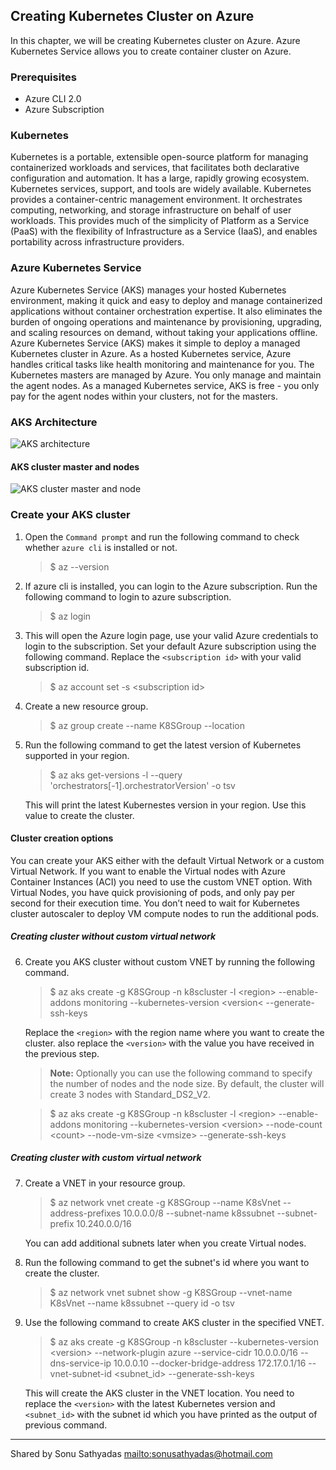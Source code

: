 ## Creating Kubernetes Cluster on Azure
In this chapter, we will be creating Kubernetes cluster on Azure. Azure Kubernetes Service allows you to create container cluster on Azure. 
### Prerequisites
* Azure CLI 2.0
* Azure Subscription
  
### Kubernetes
Kubernetes is a portable, extensible open-source platform for managing containerized workloads and services, that facilitates both declarative configuration and automation. It has a large, rapidly growing ecosystem. Kubernetes services, support, and tools are widely available.
Kubernetes provides a container-centric management environment. It orchestrates computing, networking, and storage infrastructure on behalf of user workloads. This provides much of the simplicity of Platform as a Service (PaaS) with the flexibility of Infrastructure as a Service (IaaS), and enables portability across infrastructure providers.

### Azure Kubernetes Service
Azure Kubernetes Service (AKS) manages your hosted Kubernetes environment, making it quick and easy to deploy and manage containerized applications without container orchestration expertise. It also eliminates the burden of ongoing operations and maintenance by provisioning, upgrading, and scaling resources on demand, without taking your applications offline.
Azure Kubernetes Service (AKS) makes it simple to deploy a managed Kubernetes cluster in Azure. As a hosted Kubernetes service, Azure handles critical tasks like health monitoring and maintenance for you. The Kubernetes masters are managed by Azure. You only manage and maintain the agent nodes. As a managed Kubernetes service, AKS is free - you only pay for the agent nodes within your clusters, not for the masters.
### AKS Architecture

![AKS architecture](https://docs.microsoft.com/en-us/azure/architecture/reference-architectures/microservices/_images/aks.png "AKS architecture")

#### AKS cluster master and nodes
![AKS cluster master and node](https://docs.microsoft.com/en-us/azure/aks/media/concepts-clusters-workloads/cluster-master-and-nodes.png)

### Create your AKS cluster
1. Open the `Command prompt` and run the following command to check whether `azure cli` is installed or not.
   > $ az --version
2. If azure cli is installed, you can login to the Azure subscription. Run the following command to login to azure subscription.
   > $ az login
3. This will open the Azure login page, use your valid Azure credentials to login to the subscription.
Set your default Azure subscription using the following command. Replace the `<subscription id>` with your valid subscription id.
    > $ az account set -s &lt;subscription id&gt;
4. Create a new resource group.
   > $ az group create --name K8SGroup --location <region>
5. Run the following command to get the latest version of Kubernetes supported in your region.
   > $ az aks get-versions -l <region> --query 'orchestrators[-1].orchestratorVersion' -o tsv

    This will print the latest Kubernestes version in your region. Use this value to create the cluster.
#### Cluster creation options
You can create your AKS either with the default Virtual Network or a custom Virtual Network. If you want to enable the Virtual nodes with Azure Container Instances (ACI) you need to use the custom VNET option. With Virtual Nodes, you have quick provisioning of pods, and only pay per second for their execution time. You don’t need to wait for Kubernetes cluster autoscaler to deploy VM compute nodes to run the additional pods.

##### Creating cluster without custom virtual network

6. Create you AKS cluster without custom VNET by running the following command. 
   > $ az aks create -g K8SGroup -n k8scluster -l &lt;region&gt; --enable-addons monitoring --kubernetes-version &lt;version&lt; --generate-ssh-keys 

    Replace the `<region>` with the region name where you want to create the cluster. also replace the `<version>` with the value you have received in the previous step.
    > **Note:** Optionally you can use the following command to specify the number of nodes and the node size. By default, the cluster will create 3 nodes with Standard_DS2_V2.

    > $ az aks create -g K8SGroup -n k8scluster -l &lt;region&gt; --enable-addons monitoring     --kubernetes-version &lt;version&gt;  --node-count &lt;count&gt;  --node-vm-size &lt;vmsize&gt; --generate-ssh-keys

##### Creating cluster with custom virtual network

7. Create a VNET in your resource group.
   > $ az network vnet create -g K8SGroup --name K8sVnet --address-prefixes 10.0.0.0/8     --subnet-name k8ssubnet --subnet-prefix 10.240.0.0/16

    You can add additional subnets later when you create Virtual nodes.
8. Run the following command to get the subnet's id where you want to create the cluster.
   > $ az network vnet subnet show -g K8SGroup --vnet-name K8sVnet --name k8ssubnet --query id -o tsv
9.  Use the following command to create AKS cluster in the specified VNET.
    > $ az aks create -g K8SGroup -n k8scluster --kubernetes-version &lt;version&gt; --network-plugin azure --service-cidr 10.0.0.0/16 --dns-service-ip 10.0.0.10 --docker-bridge-address 172.17.0.1/16 --vnet-subnet-id &lt;subnet_id&gt; --generate-ssh-keys

    This will create the AKS cluster in the VNET location. You need to replace the `<version>` with the latest Kubernetes version and `<subnet_id>` with the subnet id which you have printed as the output of previous command. 

---
Shared by Sonu Sathyadas
[mailto:sonusathyadas@hotmail.com](mailto:sonusathyadas@gmail.com)